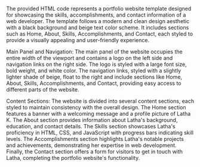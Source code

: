 The provided HTML code represents a portfolio website template designed for showcasing the skills, accomplishments, and contact information of a web developer. The template follows a modern and clean design aesthetic with a black background and beige text color scheme. It includes sections such as Home, About, Skills, Accomplishments, and Contact, each styled to provide a visually appealing and user-friendly experience.

Main Panel and Navigation:
The main panel of the website occupies the entire width of the viewport and contains a logo on the left side and navigation links on the right side. The logo is styled with a large font size, bold weight, and white color. The navigation links, styled with a slightly lighter shade of beige, float to the right and include sections like Home, About, Skills, Accomplishments, and Contact, providing easy access to different parts of the website.

Content Sections:
The website is divided into several content sections, each styled to maintain consistency with the overall design. The Home section features a banner with a welcoming message and a profile picture of Latha K. The About section provides information about Latha's background, education, and contact details. The Skills section showcases Latha's proficiency in HTML, CSS, and JavaScript with progress bars indicating skill levels. The Accomplishments section highlights Latha's notable projects and achievements, demonstrating her expertise in web development. Finally, the Contact section offers a form for visitors to get in touch with Latha, completing the portfolio website's functionality.

